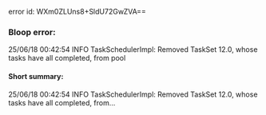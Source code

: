 error id: WXm0ZLUns8+SldU72GwZVA==
### Bloop error:

25/06/18 00:42:54 INFO TaskSchedulerImpl: Removed TaskSet 12.0, whose tasks have all completed, from pool
#### Short summary: 

25/06/18 00:42:54 INFO TaskSchedulerImpl: Removed TaskSet 12.0, whose tasks have all completed, from...
